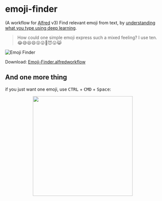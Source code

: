 # emoji-finder

(A workflow for [Alfred](https://www.alfredapp.com/) v3) Find relevant emoji from text, by [understanding what you type using deep learning](http://getdango.com/).

> How could one simple emoji express such a mixed feeling? I use ten.  
> 😂😅😆😄😝😜🙈😈😛😹

![Emoji Finder](https://cloud.githubusercontent.com/assets/215282/16356393/62eebb4a-3b08-11e6-9bbf-3c583b042d56.jpg)

Download: [Emoji-Finder.alfredworkflow](https://github.com/amio/alfred-workflow-emoji-finder/releases/download/v1.0/Emoji-Finder.alfredworkflow)

## And one more thing

if you just want one emoji, use <kbd>CTRL</kbd> + <kbd>CMD</kbd> + <kbd>Space</kbd>:

<p style="text-align: center"><img src="https://cloud.githubusercontent.com/assets/215282/16828372/aa15c596-49c1-11e6-9189-8fbd33e96ca4.png" height="324px" /></p>
